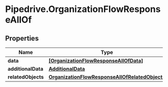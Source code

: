 # Pipedrive.OrganizationFlowResponseAllOf

## Properties

Name | Type | Description | Notes
------------ | ------------- | ------------- | -------------
**data** | [**[OrganizationFlowResponseAllOfData]**](OrganizationFlowResponseAllOfData.md) |  | [optional] 
**additionalData** | [**AdditionalData**](AdditionalData.md) |  | [optional] 
**relatedObjects** | [**OrganizationFlowResponseAllOfRelatedObjects**](OrganizationFlowResponseAllOfRelatedObjects.md) |  | [optional] 


